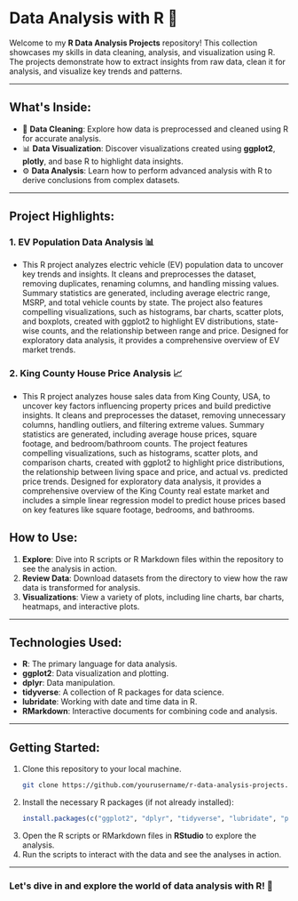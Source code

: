 # Data Analysis with R 🚀

Welcome to my **R Data Analysis Projects** repository! This collection showcases my skills in data cleaning, analysis, and visualization using R. The projects demonstrate how to extract insights from raw data, clean it for analysis, and visualize key trends and patterns.

---

## What's Inside:
- 🧹 **Data Cleaning**: Explore how data is preprocessed and cleaned using R for accurate analysis.
- 📊 **Data Visualization**: Discover visualizations created using **ggplot2**, **plotly**, and base R to highlight data insights.
- ⚙️ **Data Analysis**: Learn how to perform advanced analysis with R to derive conclusions from complex datasets.

---

## Project Highlights:

### 1. EV Population Data Analysis 📊
- This R project analyzes electric vehicle (EV) population data to uncover key trends and insights. It cleans and preprocesses the dataset, removing duplicates, renaming columns, and handling missing values. Summary statistics are generated, including average electric range, MSRP, and total vehicle counts by state. The project also features compelling visualizations, such as histograms, bar charts, scatter plots, and boxplots, created with ggplot2 to highlight EV distributions, state-wise counts, and the relationship between range and price. Designed for exploratory data analysis, it provides a comprehensive overview of EV market trends.

### 2. King County House Price Analysis 📈
- This R project analyzes house sales data from King County, USA, to uncover key factors influencing property prices and build predictive insights. It cleans and preprocesses the dataset, removing unnecessary columns, handling outliers, and filtering extreme values. Summary statistics are generated, including average house prices, square footage, and bedroom/bathroom counts. The project features compelling visualizations, such as histograms, scatter plots, and comparison charts, created with ggplot2 to highlight price distributions, the relationship between living space and price, and actual vs. predicted price trends. Designed for exploratory data analysis, it provides a comprehensive overview of the King County real estate market and includes a simple linear regression model to predict house prices based on key features like square footage, bedrooms, and bathrooms.

## How to Use:
1. **Explore**: Dive into R scripts or R Markdown files within the repository to see the analysis in action.
2. **Review Data**: Download datasets from the directory to view how the raw data is transformed for analysis.
3. **Visualizations**: View a variety of plots, including line charts, bar charts, heatmaps, and interactive plots.

---

## Technologies Used:
- **R**: The primary language for data analysis.
- **ggplot2**: Data visualization and plotting.
- **dplyr**: Data manipulation.
- **tidyverse**: A collection of R packages for data science.
- **lubridate**: Working with date and time data in R.
- **RMarkdown**: Interactive documents for combining code and analysis.

---

## Getting Started:
1. Clone this repository to your local machine.
    ```bash
    git clone https://github.com/yourusername/r-data-analysis-projects.git
    ```
2. Install the necessary R packages (if not already installed):
    ```R
    install.packages(c("ggplot2", "dplyr", "tidyverse", "lubridate", "plotly"))
    ```
3. Open the R scripts or RMarkdown files in **RStudio** to explore the analysis.
4. Run the scripts to interact with the data and see the analyses in action.

---
### Let's dive in and explore the world of data analysis with R! 🚀
